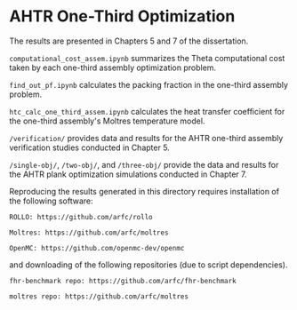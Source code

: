 # AHTR One-Third Optimization 

The results are presented in Chapters 5 and 7 of the dissertation. 

`computational_cost_assem.ipynb` summarizes the Theta computational cost taken by each one-third assembly optimization problem. 

`find_out_pf.ipynb` calculates the packing fraction in the one-third assembly problem. 

`htc_calc_one_third_assem.ipynb` calculates the heat transfer coefficient for the one-third assembly's Moltres temperature model. 

`/verification/` provides data and results for the AHTR one-third assembly verification studies conducted in Chapter 5. 

`/single-obj/`, `/two-obj/`, and `/three-obj/` provide the data and results for the AHTR plank optimization simulations conducted in Chapter 7. 

Reproducing the results generated in this directory requires installation of the following software: 

```
ROLLO: https://github.com/arfc/rollo

Moltres: https://github.com/arfc/moltres

OpenMC: https://github.com/openmc-dev/openmc
```
and downloading of the following repositories (due to script dependencies).
```
fhr-benchmark repo: https://github.com/arfc/fhr-benchmark

moltres repo: https://github.com/arfc/moltres
```